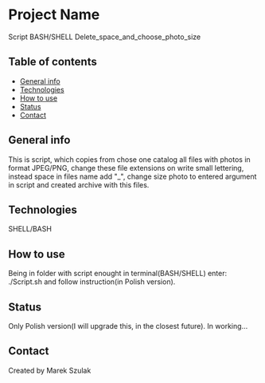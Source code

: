 # Project Name
Script BASH/SHELL Delete_space_and_choose_photo_size

## Table of contents
* [General info](#general-info)
* [Technologies](#technologies)
* [How to use](#how-to-use)
* [Status](#status)
* [Contact](#contact)

## General info
This is script, which copies from chose one catalog all files with photos in format JPEG/PNG, change these file extensions on write small lettering, instead space in files name add "_", change size photo to entered argument in script and created archive with this files.

## Technologies
SHELL/BASH

## How to use
Being in folder with script enought in terminal(BASH/SHELL) enter: ./Script.sh and follow instruction(in Polish version).

## Status
Only Polish version(I will upgrade this, in the closest future).
In working...

## Contact
Created by Marek Szulak
